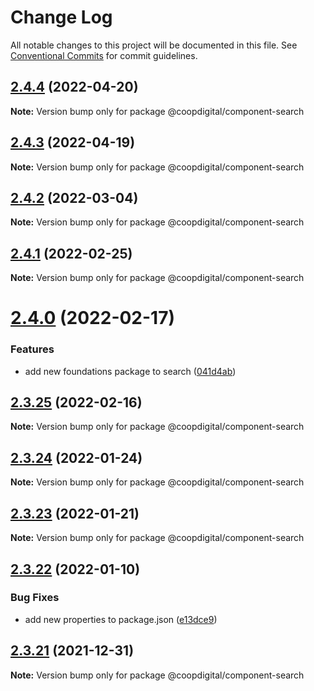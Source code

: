 # Change Log

All notable changes to this project will be documented in this file.
See [Conventional Commits](https://conventionalcommits.org) for commit guidelines.

## [2.4.4](https://github.com/coopdigital/coop-frontend/compare/@coopdigital/component-search@2.4.3...@coopdigital/component-search@2.4.4) (2022-04-20)

**Note:** Version bump only for package @coopdigital/component-search





## [2.4.3](https://github.com/coopdigital/coop-frontend/compare/@coopdigital/component-search@2.4.2...@coopdigital/component-search@2.4.3) (2022-04-19)

**Note:** Version bump only for package @coopdigital/component-search





## [2.4.2](https://github.com/coopdigital/coop-frontend/compare/@coopdigital/component-search@2.4.1...@coopdigital/component-search@2.4.2) (2022-03-04)

**Note:** Version bump only for package @coopdigital/component-search





## [2.4.1](https://github.com/coopdigital/coop-frontend/compare/@coopdigital/component-search@2.4.0...@coopdigital/component-search@2.4.1) (2022-02-25)

**Note:** Version bump only for package @coopdigital/component-search





# [2.4.0](https://github.com/coopdigital/coop-frontend/compare/@coopdigital/component-search@2.3.25...@coopdigital/component-search@2.4.0) (2022-02-17)


### Features

* add new foundations package to search ([041d4ab](https://github.com/coopdigital/coop-frontend/commit/041d4ab85f8f9bcd6ce596b0a5572ac8d8d03a34))





## [2.3.25](https://github.com/coopdigital/coop-frontend/compare/@coopdigital/component-search@2.3.24...@coopdigital/component-search@2.3.25) (2022-02-16)

**Note:** Version bump only for package @coopdigital/component-search





## [2.3.24](https://github.com/coopdigital/coop-frontend/compare/@coopdigital/component-search@2.3.23...@coopdigital/component-search@2.3.24) (2022-01-24)

**Note:** Version bump only for package @coopdigital/component-search





## [2.3.23](https://github.com/coopdigital/coop-frontend/compare/@coopdigital/component-search@2.3.22...@coopdigital/component-search@2.3.23) (2022-01-21)

**Note:** Version bump only for package @coopdigital/component-search





## [2.3.22](https://github.com/coopdigital/coop-frontend/compare/@coopdigital/component-search@2.3.21...@coopdigital/component-search@2.3.22) (2022-01-10)


### Bug Fixes

* add new properties to package.json ([e13dce9](https://github.com/coopdigital/coop-frontend/commit/e13dce94798600b80da4d0183ce96331b91c72aa))





## [2.3.21](https://github.com/coopdigital/coop-frontend/compare/@coopdigital/component-search@2.3.20...@coopdigital/component-search@2.3.21) (2021-12-31)

**Note:** Version bump only for package @coopdigital/component-search

